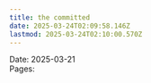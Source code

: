 ```yaml
---
title: the committed
date: 2025-03-24T02:09:58.146Z
lastmod: 2025-03-24T02:10:00.570Z
---
```

Date: 2025-03-21\
Pages:
